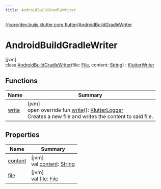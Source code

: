 ```yaml
---
title: AndroidBuildGradleWriter
---
```

//[core](../../../index.html)/[dev.buijs.klutter.core.flutter](../index.html)/[AndroidBuildGradleWriter](index.html)



# AndroidBuildGradleWriter



[jvm]\
class [AndroidBuildGradleWriter](index.html)(file: [File](https://docs.oracle.com/javase/8/docs/api/java/io/File.html), content: [String](https://kotlinlang.org/api/latest/jvm/stdlib/kotlin/-string/index.html)) : [KlutterWriter](../../../../core/dev.buijs.klutter.core/-klutter-writer/index.md)



## Functions


| Name | Summary |
|---|---|
| [write](write.html) | [jvm]<br>open override fun [write](write.html)(): [KlutterLogger](../../dev.buijs.klutter.core/-klutter-logger/index.html)<br>Creates a new file and writes the content to said file. |


## Properties


| Name | Summary |
|---|---|
| [content](content.html) | [jvm]<br>val [content](content.html): [String](https://kotlinlang.org/api/latest/jvm/stdlib/kotlin/-string/index.html) |
| [file](file.html) | [jvm]<br>val [file](file.html): [File](https://docs.oracle.com/javase/8/docs/api/java/io/File.html) |

